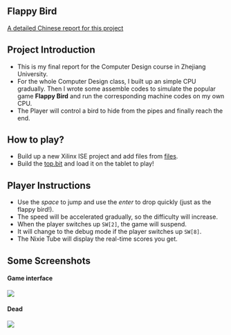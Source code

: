 ## Flappy Bird

[A detailed Chinese report for this project](https://github.com/jiangshibiao/Flappy_bird/blob/master/ChineseReport/Report.md)

## Project Introduction
+ This is my final report for the Computer Design course in Zhejiang University.
+ For the whole Computer Design class, I built up an simple CPU gradually. Then I wrote some  assemble codes to simulate the popular game **Flappy Bird** and run the corresponding machine codes on my own CPU.
+ The Player will control a bird to hide from the pipes and finally reach the end.

## How to play?
+ Build up a new Xilinx ISE project and add files from [files](https://github.com/jiangshibiao/Flappy_bird/tree/master/files).
+ Build the [top.bit](https://github.com/jiangshibiao/Flappy_bird/blob/master/files/top.bit) and load it on the tablet to play!

## Player Instructions
+ Use the *space* to jump and use the *enter* to drop quickly (just as the flappy bird!).
+ The speed will be accelerated gradually, so the difficulty will increase.
+ When the player switches up `SW[2]`, the game will suspend.
+ It will change to the debug mode if the player switches up  `SW[8]`.
+ The Nixie Tube will display the real-time scores you get.

## Some Screenshots
#### Game interface
![](https://github.com/jiangshibiao/Flappy_bird/blob/master/ChineseReport/0.jpg)
#### Dead
![](https://github.com/jiangshibiao/Flappy_bird/blob/master/ChineseReport/dead.jpg)